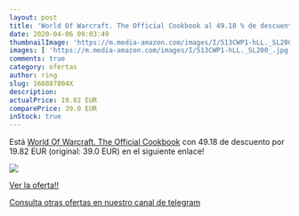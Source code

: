 ```yaml
---
layout: post
title: 'World Of Warcraft. The Official Cookbook al 49.18 % de descuento'
date: 2020-04-06 09:03:49
thumbnailImage: 'https://m.media-amazon.com/images/I/513CWP1-hLL._SL200_.jpg'
images: [ 'https://m.media-amazon.com/images/I/513CWP1-hLL._SL200_.jpg' ]
comments: true
category: ofertas
author: ring
slug: 160887804X
description:
actualPrice: 19.82 EUR
comparePrice: 39.0 EUR
inStock: true
---
```


Está [World Of Warcraft. The Official Cookbook](https://www.amazon.com/dp/160887804X/?tag=redken08-20) con 49.18 de descuento por 19.82 EUR (original: 39.0 EUR) en el siguiente enlace!

[![](https://m.media-amazon.com/images/I/513CWP1-hLL._SL200_.jpg)](https://www.amazon.com/dp/160887804X/?tag=redken08-20)

[Ver la oferta!!](https://www.amazon.com/dp/160887804X/?tag=redken08-20)

[Consulta otras ofertas en nuestro canal de telegram](https://t.me/s/ofertas25)
